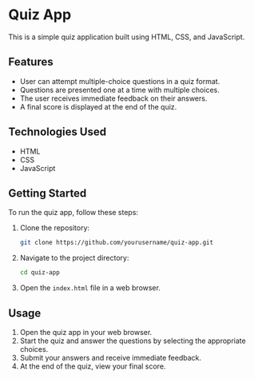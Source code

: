 # Quiz App

This is a simple quiz application built using HTML, CSS, and JavaScript.

## Features

- User can attempt multiple-choice questions in a quiz format.
- Questions are presented one at a time with multiple choices.
- The user receives immediate feedback on their answers.
- A final score is displayed at the end of the quiz.

## Technologies Used

- HTML
- CSS
- JavaScript

## Getting Started

To run the quiz app, follow these steps:

1. Clone the repository:

   ```bash
   git clone https://github.com/yourusername/quiz-app.git
   ```

2. Navigate to the project directory:

   ```bash
   cd quiz-app
   ```

3. Open the `index.html` file in a web browser.

## Usage

1. Open the quiz app in your web browser.
2. Start the quiz and answer the questions by selecting the appropriate choices.
3. Submit your answers and receive immediate feedback.
4. At the end of the quiz, view your final score.

